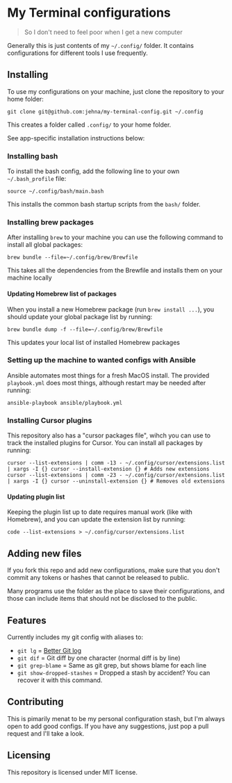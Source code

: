 # My Terminal configurations

> So I don't need to feel poor when I get a new computer

Generally this is just contents of my `~/.config/` folder. It contains
configurations for different tools I use frequently.

## Installing

To use my configurations on your machine, just clone the repository to your home
folder:

```shell
git clone git@github.com:jehna/my-terminal-config.git ~/.config
```

This creates a folder called `.config/` to your home folder.

See app-specific installation instructions below:

### Installing bash

To install the bash config, add the following line to your own `~/.bash_profile`
file:

```
source ~/.config/bash/main.bash
```

This installs the common bash startup scripts from the `bash/` folder.

### Installing brew packages

After installing `brew` to your machine you can use the following command to
install all global packages:

```
brew bundle --file=~/.config/brew/Brewfile
```

This takes all the dependencies from the Brewfile and installs them on your
machine locally

#### Updating Homebrew list of packages

When you install a new Homebrew package (run `brew install ...`), you should
update your global package list by running:

```
brew bundle dump -f --file=~/.config/brew/Brewfile
```

This updates your local list of installed Homebrew packages

### Setting up the machine to wanted configs with Ansible

Ansible automates most things for a fresh MacOS install. The provided
`playbook.yml` does most things, although restart may be needed after running:

```
ansible-playbook ansible/playbook.yml
```

### Installing Cursor plugins

This repository also has a "cursor packages file", wihch you can use to track
the installed plugins for Cursor. You can install all packages by running:

```
cursor --list-extensions | comm -13 - ~/.config/cursor/extensions.list | xargs -I {} cursor --install-extension {} # Adds new extensions
cursor --list-extensions | comm -23 - ~/.config/cursor/extensions.list | xargs -I {} cursor --uninstall-extension {} # Removes old extensions
```

#### Updating plugin list

Keeping the plugin list up to date requires manual work (like with Homebrew),
and you can update the extension list by running:

```
code --list-extensions > ~/.config/cursor/extensions.list
```

## Adding new files

If you fork this repo and add new configurations, make sure that you don't
commit any tokens or hashes that cannot be released to public.

Many programs use the folder as the place to save their configurations, and
those can include items that should not be disclosed to the public.

## Features

Currently includes my git config with aliases to:
* `git lg` = [Better Git log](https://coderwall.com/p/euwpig/a-better-git-log)
* `git dif` = Git diff by one character (normal diff is by line)
* `git grep-blame` = Same as git grep, but shows blame for each line
* `git show-dropped-stashes` = Dropped a stash by accident? You can recover it
  with this command.

## Contributing

This is pimarily menat to be my personal configuration stash, but I'm always
open to add good configs. If you have any suggestions, just pop a pull request
and I'll take a look.

## Licensing

This repository is licensed under MIT license.
